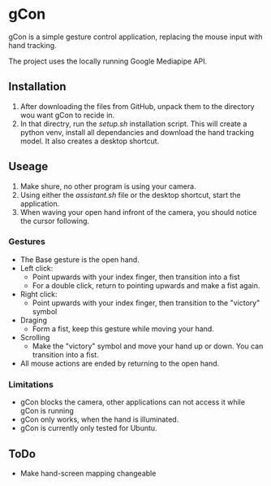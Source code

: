 # gCon

gCon is a simple gesture control application, replacing the mouse input with hand tracking. 

The project uses the locally running Google Mediapipe API.

## Installation

1. After downloading the files from GitHub, unpack them to the directory wou want gCon to recide in.
2. In that directry, run the *setup.sh* installation script. This will create a python venv, install all dependancies and download the hand tracking model. It also creates a desktop shortcut.
   
## Useage

1. Make shure, no other program is using your camera.
2. Using either the *assistant.sh* file or the desktop shortcut, start the application.
3. When waving your open hand infront of the camera, you should notice the cursor following.

### Gestures

* The Base gesture is the open hand.
* Left click:
  * Point upwards with your index finger, then transition into a fist
  * For a double click, return to pointing upwards and make a fist again.
* Right click:
  * Point upwards with your index finger, then transition to the "victory" symbol
* Draging
  * Form a fist, keep this gesture while moving your hand.
* Scrolling
  * Make the "victory" symbol and move your hand up or down. You can transition into a fist.
* All mouse actions are ended by returning to the open hand.

### Limitations

* gCon blocks the camera, other applications can not access it while gCon is running
* gCon only works, when the hand is illuminated.
* gCon is currently only tested for Ubuntu.

## ToDo

* Make hand-screen mapping changeable